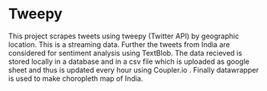 # Tweepy
This project scrapes tweets using tweepy (Twitter API) by geographic location. This is a streaming data. Further the tweets from India are considered for sentiment analysis using TextBlob. The data recieved is stored locally in a database and in a csv file which is uploaded as google sheet and thus is updated every hour using Coupler.io . Finally datawrapper is used to make choropleth map of India.
